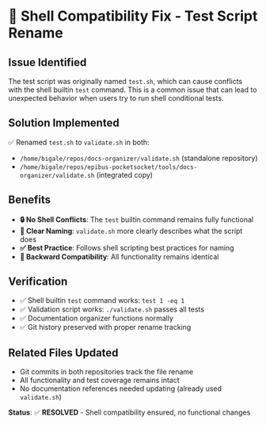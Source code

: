 # 🐚 Shell Compatibility Fix - Test Script Rename

## Issue Identified
The test script was originally named `test.sh`, which can cause conflicts with the shell builtin `test` command. This is a common issue that can lead to unexpected behavior when users try to run shell conditional tests.

## Solution Implemented
✅ Renamed `test.sh` to `validate.sh` in both:
- `/home/bigale/repos/docs-organizer/validate.sh` (standalone repository)
- `/home/bigale/repos/epibus-pocketsocket/tools/docs-organizer/validate.sh` (integrated copy)

## Benefits
- **🔒 No Shell Conflicts**: The `test` builtin command remains fully functional
- **📝 Clear Naming**: `validate.sh` more clearly describes what the script does
- **✅ Best Practice**: Follows shell scripting best practices for naming
- **🔄 Backward Compatibility**: All functionality remains identical

## Verification
- ✅ Shell builtin `test` command works: `test 1 -eq 1`
- ✅ Validation script works: `./validate.sh` passes all tests
- ✅ Documentation organizer functions normally
- ✅ Git history preserved with proper rename tracking

## Related Files Updated
- Git commits in both repositories track the file rename
- All functionality and test coverage remains intact
- No documentation references needed updating (already used `validate.sh`)

**Status**: ✅ **RESOLVED** - Shell compatibility ensured, no functional changes
